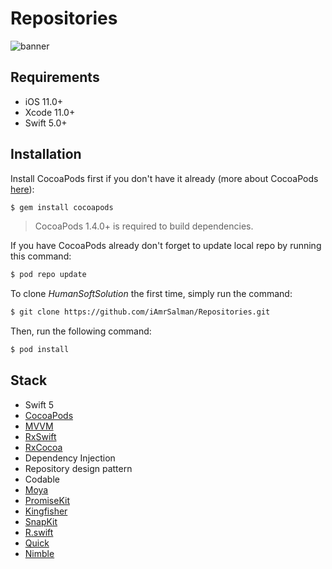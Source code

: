 #  Repositories

![banner](https://user-images.githubusercontent.com/10261166/104814441-868fdf80-5817-11eb-9f48-af655e705768.png)


## Requirements

- iOS 11.0+
- Xcode 11.0+
- Swift 5.0+

## Installation

Install CocoaPods first if you don't have it already (more about CocoaPods [here](https://cocoapods.org)):

```bash
$ gem install cocoapods
```
> CocoaPods 1.4.0+ is required to build dependencies.

If you have CocoaPods already don't forget to update local repo by running this command:

```bash
$ pod repo update
```

To clone *HumanSoftSolution* the first time, simply run the command:

```bash
$ git clone https://github.com/iAmrSalman/Repositories.git
```
Then, run the following command:

```bash
$ pod install
```

## Stack

- Swift 5
- [CocoaPods](https://cocoapods.org)
- [MVVM](https://medium.com/flawless-app-stories/how-to-use-a-model-view-viewmodel-architecture-for-ios-46963c67be1b)
- [RxSwift](https://github.com/ReactiveX/RxSwift)
- [RxCocoa](https://www.raywenderlich.com/138547/getting-started-with-rxswift-and-rxcocoa)
- Dependency Injection
- Repository design pattern
- Codable
- [Moya](https://github.com/Moya/Moya)
- [PromiseKit](https://github.com/mxcl/PromiseKit)
- [Kingfisher](https://github.com/onevcat/Kingfisher)
- [SnapKit](http://snapkit.io/)
- [R.swift](https://github.com/mac-cain13/R.swift)
- [Quick](https://github.com/Quick/Quick)
- [Nimble](https://github.com/Quick/Nimble)


